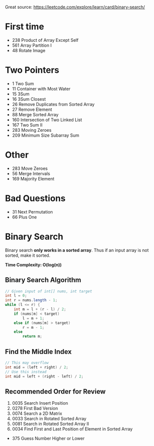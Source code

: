 Great source: https://leetcode.com/explore/learn/card/binary-search/
# First time
* 238 Product of Array Except Self
* 561 Array Partition I 
* 48 Rotate Image

# Two Pointers
* 1 Two Sum
* 11 Container with Most Water
* 15 3Sum
* 16 3Sum Closest
* 26 Remove Duplicates from Sorted Array
* 27 Remove Element
* 88 Merge Sorted Array
* 160 Intersection of Two Linked List
* 167 Two Sum II
* 283 Moving Zeroes
* 209 Minimum Size Subarray Sum

# Other
* 283 Move Zeroes
* 56 Merge Intervals
* 169 Majority Element

# Bad Questions
* 31 Next Permutation
* 66 Plus One


# Binary Search
Binary search **only works in a sorted array**. Thus if an input array is not sorted, make it sorted.

**Time Complexity: O(log(n))**

## Binary Search Algorithm
```java
// Given input of int[] nums, int target
int l = 0;
int r = nums.length - 1;
while (l <= r) {
    int m = l + (r - l) / 2;
    if (nums[m] < target)
        l = m + 1;
    else if (nums[m] > target)
        r = m - 1;
    else
        return m;
```

## Find the Middle Index
```java
// This may overflow
int mid = (left + right) / 2;
// Use this instead
int mid = left + (right - left) / 2;
```

## Recommended Order for Review
1. 0035 Search Insert Position
2. 0278 First Bad Version
3. 0074	Search a 2D Matrix
4. 0033	Search in Rotated Sorted Array
5. 0081	Search in Rotated Sorted Array II
6. 0034 Find First and Last Position of Element in Sorted Array

* 375 Guess Number Higher or Lower
